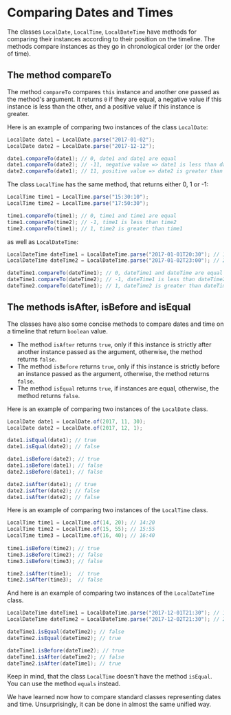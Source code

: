# Comparing Dates and Times

The classes `LocalDate`, `LocalTime`, `LocalDateTime` have methods for comparing their instances according to their position on the timeline. The methods compare instances as they go in chronological order (or the order of time).

## The method compareTo

The method `compareTo` compares `this` instance and another one passed as the method's argument. It returns `0` if they are equal, a negative value if this instance is less than the other, and a positive value if this instance is greater.

Here is an example of comparing two instances of the class `LocalDate`:

```java
LocalDate date1 = LocalDate.parse("2017-01-02");
LocalDate date2 = LocalDate.parse("2017-12-12");

date1.compareTo(date1); // 0, date1 and date1 are equal
date1.compareTo(date2); // -11, negative value => date1 is less than date2
date2.compareTo(date1); // 11, positive value => date2 is greater than date1
```

The class `LocalTime` has the same method, that returns either 0, 1 or -1:

```java
LocalTime time1 = LocalTime.parse("15:30:10");
LocalTime time2 = LocalTime.parse("17:50:30");

time1.compareTo(time1); // 0, time1 and time1 are equal
time1.compareTo(time2); // -1, time1 is less than time2
time2.compareTo(time1); // 1, time2 is greater than time1
```

as well as `LocalDateTime`:

```java
LocalDateTime dateTime1 = LocalDateTime.parse("2017-01-01T20:30"); // 1 January 2017, 20:30
LocalDateTime dateTime2 = LocalDateTime.parse("2017-01-02T23:00"); // 2 January 2017, 23:00

dateTime1.compareTo(dateTime1); // 0, dateTime1 and dateTime are equal
dateTime1.compareTo(dateTime2); // -1, dateTime1 is less than dateTime2
dateTime2.compareTo(dateTime1); // 1, dateTime2 is greater than dateTime1
```

## The methods isAfter, isBefore and isEqual

The classes have also some concise methods to compare dates and time on a timeline that return `boolean` value.

- The method `isAfter` returns `true`, only if this instance is strictly after another instance passed as the argument, otherwise, the method returns `false`.
- The method `isBefore` returns `true`, only if this instance is strictly before an instance passed as the argument, otherwise, the method returns `false`.
- The method `isEqual` returns `true`, if instances are equal, otherwise, the method returns `false`.

Here is an example of comparing two instances of the `LocalDate` class.

```java
LocalDate date1 = LocalDate.of(2017, 11, 30);
LocalDate date2 = LocalDate.of(2017, 12, 1);

date1.isEqual(date1); // true
date1.isEqual(date2); // false

date1.isBefore(date2); // true
date1.isBefore(date1); // false
date2.isBefore(date1); // false

date2.isAfter(date1); // true
date2.isAfter(date2); // false
date1.isAfter(date2); // false
```

Here is an example of comparing two instances of the `LocalTime` class.

```java
LocalTime time1 = LocalTime.of(14, 20); // 14:20
LocalTime time2 = LocalTime.of(15, 55); // 15:55
LocalTime time3 = LocalTime.of(16, 40); // 16:40
        
time1.isBefore(time2); // true
time3.isBefore(time2); // false
time3.isBefore(time3); // false

time2.isAfter(time1);  // true
time2.isAfter(time3);  // false
```

And here is an example of comparing two instances of the `LocalDateTime` class.

```java
LocalDateTime dateTime1 = LocalDateTime.parse("2017-12-01T21:30"); // 1 December 2017, 21:30
LocalDateTime dateTime2 = LocalDateTime.parse("2017-12-02T21:30"); // 2 December 2017, 21:30

dateTime1.isEqual(dateTime2); // false
dateTime2.isEqual(dateTime2); // true

dateTime1.isBefore(dateTime2); // true
dateTime1.isAfter(dateTime2); // false
dateTime2.isAfter(dateTime1); // true
```

Keep in mind, that the class `LocalTime` doesn't have the method `isEqual`. You can use the method `equals` instead.

We have learned now how to compare standard classes representing dates and time. Unsurprisingly, it can be done in almost the same unified way.